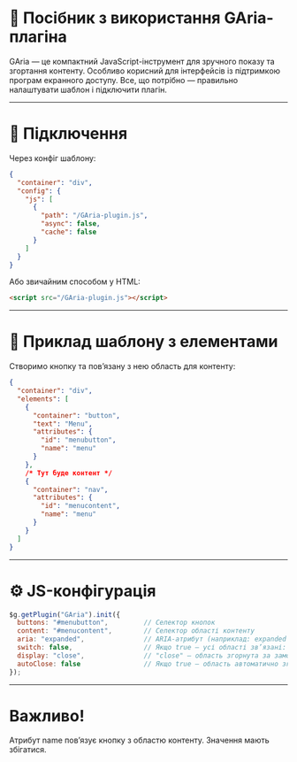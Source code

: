 # 📘 Посібник з використання GAria-плагіна

GAria — це компактний JavaScript-інструмент для зручного показу та згортання контенту. Особливо корисний для інтерфейсів із підтримкою програм екранного доступу.
Все, що потрібно — правильно налаштувати шаблон і підключити плагін.

---

# 🔌 Підключення

Через конфіг шаблону:

```json
{
  "container": "div",
  "config": {
    "js": [
      {
        "path": "/GAria-plugin.js",
        "async": false,
        "cache": false
      }
    ]
  }
}
```


Або звичайним способом у HTML:

```html
<script src="/GAria-plugin.js"></script>
```

---

# 🧱 Приклад шаблону з елементами

Створимо кнопку та пов’язану з нею область для контенту:

```json
{
  "container": "div",
  "elements": [
    {
      "container": "button",
      "text": "Menu",
      "attributes": {
        "id": "menubutton",
        "name": "menu"
      }
    },
    /* Тут буде контент */
    {
      "container": "nav",
      "attributes": {
        "id": "menucontent",
        "name": "menu"
      }
    }
  ]
}
```

---

# ⚙️ JS-конфігурація

```js
$g.getPlugin("GAria").init({
  buttons: "#menubutton",         // Селектор кнопок
  content: "#menucontent",        // Селектор області контенту
  aria: "expanded",               // ARIA-атрибут (наприклад: expanded або pressed)
  switch: false,                  // Якщо true — усі області зв’язані: відкриття однієї ховає інші
  display: "close",               // "close" — область згорнута за замовчуванням, "open" — перша відкрита
  autoClose: false                // Якщо true — область автоматично згорнеться при натисканні
});
```

---

# Важливо!

Атрибут name пов’язує кнопку з областю контенту. Значення мають збігатися.
 